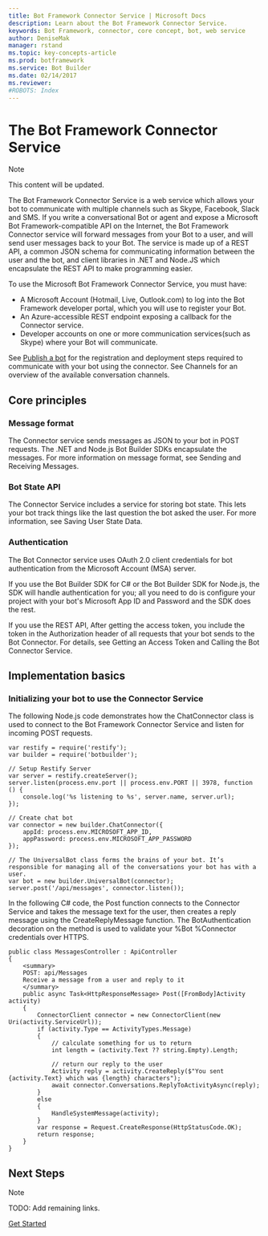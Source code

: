 ```yaml
---
title: Bot Framework Connector Service | Microsoft Docs
description: Learn about the Bot Framework Connector Service.
keywords: Bot Framework, connector, core concept, bot, web service
author: DeniseMak
manager: rstand
ms.topic: key-concepts-article
ms.prod: botframework
ms.service: Bot Builder
ms.date: 02/14/2017
ms.reviewer:
#ROBOTS: Index
---
```


# The Bot Framework Connector Service
> [!NOTE]
> This content will be updated.

The Bot Framework Connector Service is a web service which allows your bot to communicate with multiple channels such as Skype, Facebook, Slack and SMS. If you write a conversational Bot or agent and expose a Microsoft Bot Framework-compatible API on the Internet, the Bot Framework Connector service will forward messages from your Bot to a user, and will send user messages back to your Bot.
The service is made up of a REST API, a common JSON schema for communicating information between the user and the bot, 
and client libraries in .NET and Node.JS which encapsulate the REST API to make programming easier.

To use the Microsoft Bot Framework Connector Service, you must have:
* A Microsoft Account (Hotmail, Live, Outlook.com) to log into the Bot Framework developer portal, which you will use to register your Bot.
* An Azure-accessible REST endpoint exposing a callback for the Connector service.
* Developer accounts on one or more communication services(such as Skype) where your Bot will communicate.

See [Publish a bot](bot-framework-publish-overview.md) for the registration and deployment steps required to communicate with your bot using the connector.
See Channels for an overview of the available conversation channels.

## Core principles
### Message format
The Connector service sends messages as JSON to your bot in POST requests. The .NET and Node.js Bot Builder SDKs encapsulate the messages. 
For more information on message format, see Sending and Receiving Messages.

### Bot State API
The Connector Service includes a service for storing bot state. This lets your bot track things like the last question the bot asked the user. For more information, see Saving User State Data.

### Authentication 
The Bot Connector service uses OAuth 2.0 client credentials for bot authentication from the Microsoft Account (MSA) server. 

If you use the Bot Builder SDK for C# or the Bot Builder SDK for Node.js, the SDK will handle authentication for you; all you need to do is 
configure your project with your bot's Microsoft App ID and Password and the SDK does the rest. 

If you use the REST API, After getting the access token, you include the token in the Authorization header of all requests that your bot sends to the Bot Connector.
For details, see Getting an Access Token and Calling the Bot Connector Service.

## Implementation basics

### Initializing your bot to use the Connector Service
The following Node.js code demonstrates how the ChatConnector class is used to connect to the Bot Framework Connector Service and listen for incoming POST requests.

    var restify = require('restify');
    var builder = require('botbuilder');

    // Setup Restify Server
    var server = restify.createServer();
    server.listen(process.env.port || process.env.PORT || 3978, function () {
        console.log('%s listening to %s', server.name, server.url); 
    });
  
    // Create chat bot
    var connector = new builder.ChatConnector({
        appId: process.env.MICROSOFT_APP_ID,
        appPassword: process.env.MICROSOFT_APP_PASSWORD
    });

    // The UniversalBot class forms the brains of your bot. It’s responsible for managing all of the conversations your bot has with a user.
    var bot = new builder.UniversalBot(connector);
    server.post('/api/messages', connector.listen());


In the following C# code, the Post function connects to the Connector Service and takes the message text for the user, then creates a reply message using the CreateReplyMessage function. 
The BotAuthentication decoration on the method is used to validate your %Bot %Connector credentials over HTTPS.

    public class MessagesController : ApiController
    {
        <summary>
        POST: api/Messages
        Receive a message from a user and reply to it
        </summary>
        public async Task<HttpResponseMessage> Post([FromBody]Activity activity)
        {
            ConnectorClient connector = new ConnectorClient(new Uri(activity.ServiceUrl));
            if (activity.Type == ActivityTypes.Message)
            {
                // calculate something for us to return
                int length = (activity.Text ?? string.Empty).Length;

                // return our reply to the user
                Activity reply = activity.CreateReply($"You sent {activity.Text} which was {length} characters");
                await connector.Conversations.ReplyToActivityAsync(reply);
            }
            else
            {
                HandleSystemMessage(activity);
            }
            var response = Request.CreateResponse(HttpStatusCode.OK);
            return response;
        }
    }


## Next Steps
> [!NOTE]
> TODO: Add remaining links. 


[Get Started](bot-framework-nodejs-getstarted.md)




